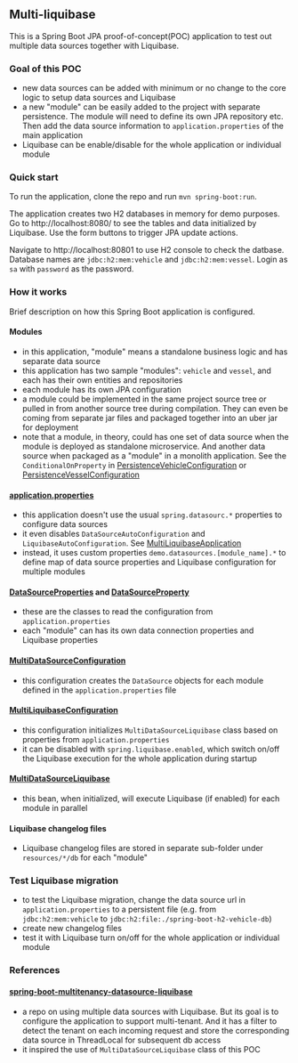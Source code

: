 ## Multi-liquibase

This is a Spring Boot JPA proof-of-concept(POC) application to test out multiple data sources together with Liquibase.

### Goal of this POC
- new data sources can be added with minimum or no change to the core logic to setup data sources and Liquibase
- a new "module" can be easily added to the project with separate persistence. The module will need to define its own JPA repository etc. Then add the data source information to `application.properties` of the main application 
- Liquibase can be enable/disable for the whole application or individual module

### Quick start
To run the application, clone the repo and run `mvn spring-boot:run`.

The application creates two H2 databases in memory for demo purposes. Go to http://localhost:8080/ to see the tables and data initialized by Liquibase. Use the form buttons to trigger JPA update actions.

Navigate to http://localhost:80801 to use H2 console to check the datbase. Database names are `jdbc:h2:mem:vehicle` and `jdbc:h2:mem:vessel`. Login as `sa` with `password` as the password.

### How it works
Brief description on how this Spring Boot application is configured.

#### Modules
- in this application, "module" means a standalone business logic and has separate data source
- this application has two sample "modules": `vehicle` and `vessel`, and each has their own entities and repositories
- each module has its own JPA configuration
- a module could be implemented in the same project source tree or pulled in from another source tree during compilation. They can even be coming from separate jar files and packaged together into an uber jar for deployment
- note that a module, in theory, could has one set of data source when the module is deployed as standalone microservice. And another data source when packaged as a "module" in a monolith application. See the `ConditionalOnProperty` in [PersistenceVehicleConfiguration](src/main/java/net/clarenceho/multi_liquibase/modules/vehicle/PersistenceVehicleConfiguration.java) or [PersistenceVesselConfiguration](src/main/java/net/clarenceho/multi_liquibase/modules/vessel/PersistenceVesselConfiguration.java)

#### [application.properties](src/main/resources/application.properties)
- this application doesn't use the usual `spring.datasourc.*` properties to configure data sources
- it even disables `DataSourceAutoConfiguration` and `LiquibaseAutoConfiguration`. See [MultiLiquibaseApplication](src/main/java/net/clarenceho/multi_liquibase/MultiLiquibaseApplication.java)
- instead, it uses custom properties `demo.datasources.[module_name].*` to define map of data source properties and Liquibase configuration for multiple modules

#### [DataSourceProperties](src/main/java/net/clarenceho/multi_liquibase/datasource/DataSourceProperties.java) and [DataSourceProperty](src/main/java/net/clarenceho/multi_liquibase/datasource/DataSourceProperty.java)
- these are the classes to read the configuration from `application.properties`
- each "module" can has its own data connection properties and Liquibase properties

#### [MultiDataSourceConfiguration](src/main/java/net/clarenceho/multi_liquibase/MultiDataSourceConfiguration.java)
- this configuration creates the `DataSource` objects for each module defined in the `application.properties` file

#### [MultiLiquibaseConfiguration](src/main/java/net/clarenceho/multi_liquibase/MultiLiquibaseConfiguration.java)
- this configuration initializes `MultiDataSourceLiquibase` class based on properties from `application.properties`
- it can be disabled with `spring.liquibase.enabled`, which switch on/off the Liquibase execution for the whole application during startup

#### [MultiDataSourceLiquibase](src/main/java/net/clarenceho/multi_liquibase/datasource/MultiDataSourceLiquibase.java)
- this bean, when initialized, will execute Liquibase (if enabled) for each module in parallel

#### Liquibase changelog files
- Liquibase changelog files are stored in separate sub-folder under `resources/*/db` for each "module" 

### Test Liquibase migration
- to test the Liquibase migration, change the data source url in `application.properties` to a persistent file (e.g. from `jdbc:h2:mem:vehicle` to `jdbc:h2:file:./spring-boot-h2-vehicle-db`)
- create new changelog files
- test it with Liquibase turn on/off for the whole application or individual module

### References

#### [spring-boot-multitenancy-datasource-liquibase](https://github.com/dijalmasilva/spring-boot-multitenancy-datasource-liquibase)
- a repo on using multiple data sources with Liquibase. But its goal is to configure the application to support multi-tenant. And it has a filter to detect the tenant on each incoming request and store the corresponding data source in ThreadLocal for subsequent db access
- it inspired the use of `MultiDataSourceLiquibase` class of this POC
 